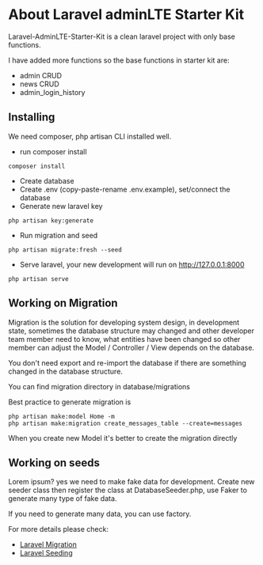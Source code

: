 # About Laravel adminLTE Starter Kit

Laravel-AdminLTE-Starter-Kit is a clean laravel project with only base functions. 

I have added more functions so the base functions in starter kit are: 

- admin CRUD
- news CRUD
- admin_login_history

## Installing

We need composer, php artisan CLI installed well.

* run composer install
```
composer install
```
* Create database
* Create .env (copy-paste-rename .env.example), set/connect the database
* Generate new laravel key
```
php artisan key:generate
```
* Run migration and seed
```
php artisan migrate:fresh --seed
```
* Serve laravel, your new development will run on http://127.0.0.1:8000
```
php artisan serve
```

## Working on Migration

Migration is the solution for developing system design,
in development state, sometimes the database structure may changed
and other developer team member need to know, what entities have been changed
so other member can adjust the Model / Controller / View depends on the database.

You don't need export and re-import the database if there are something changed in the database structure.

You can find migration directory in database/migrations

Best practice to generate migration is
```
php artisan make:model Home -m
php artisan make:migration create_messages_table --create=messages
```
When you create new Model it's better to create the migration directly

## Working on seeds

Lorem ipsum? yes we need to make fake data for development.
Create new seeder class then register the class at DatabaseSeeder.php,
use Faker to generate many type of fake data.

If you need to generate many data, you can use factory.

For more details please check:

* [Laravel Migration](https://laravel.com/docs/5.5/migrations)
* [Laravel Seeding](https://laravel.com/docs/5.5/seeding)